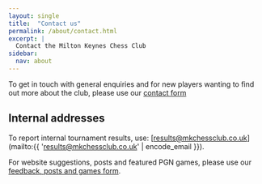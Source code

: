 ```yaml
---
layout: single
title:  "Contact us"
permalink: /about/contact.html
excerpt: |
  Contact the Milton Keynes Chess Club
sidebar:
  nav: about
---
```


To get in touch with general enquiries and for new players wanting to find out more about the club, please use our [contact form](https://forms.zoho.eu/miltonkeyneschessclubgm1/form/Contactus)

## Internal addresses

To report internal tournament results, use: [results@mkchessclub.co.uk](mailto:{{ 'results@mkchessclub.co.uk' | encode_email }}).

For website suggestions, posts and featured PGN games, please use our [feedback, posts and games form](https://forms.zoho.eu/miltonkeyneschessclubgm1/form/Websitefeedbacksuggestionsandgames).